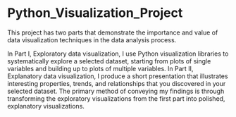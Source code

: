 # Python_Visualization_Project


This project has two parts that demonstrate the importance and value of data visualization techniques in the data analysis process.

In Part I, Exploratory data visualization, I use Python visualization libraries to systematically explore a selected dataset, starting from plots of single variables and building up to plots of multiple variables.
In Part II, Explanatory data visualization, I produce a short presentation that illustrates interesting properties, trends, and relationships that you discovered in your selected dataset. The primary method of conveying my findings is through transforming the exploratory visualizations from the first part into polished, explanatory visualizations.
